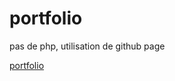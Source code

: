 # portfolio

pas de php, utilisation de github page

[portfolio](https://yvan-allioux.github.io/portfolio/)